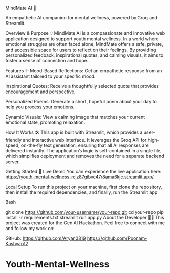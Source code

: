 MindMate AI 🧠


An empathetic AI companion for mental wellness, powered by Groq and Streamlit.

Overview & Purpose 💡
MindMate AI is a compassionate and innovative web application designed to support youth mental wellness. In a world where emotional struggles are often faced alone, MindMate offers a safe, private, and accessible space for users to reflect on their feelings. By providing personalized feedback, inspirational quotes, and calming visuals, it aims to foster a sense of connection and hope.

Features ✨
Mood-Based Reflections: Get an empathetic response from an AI assistant tailored to your specific mood.

Inspirational Quotes: Receive a thoughtfully selected quote that provides encouragement and perspective.

Personalized Poems: Generate a short, hopeful poem about your day to help you process your emotions.

Dynamic Visuals: View a calming image that matches your current emotional state, promoting relaxation.

How It Works 🛠️
This app is built with Streamlit, which provides a user-friendly and interactive web interface. It leverages the Groq API for high-speed, on-the-fly text generation, ensuring that all AI responses are delivered instantly. The application’s logic is self-contained in a single file, which simplifies deployment and removes the need for a separate backend server.

Getting Started 🚀
Live Demo
You can experience the live application here: https://youth-mental-wellness-rcjz87gibve47r8ama6kjc.streamlit.app/

Local Setup
To run this project on your machine, first clone the repository, then install the required dependencies, and finally, run the Streamlit app.

Bash

git clone https://github.com/your-username/your-repo.git
cd your-repo
pip install -r requirements.txt
streamlit run app.py
About the Developer 🧑‍💻
This project was created for the Gen AI Hackathon. Feel free to connect with me and follow my work on:


GitHub: https://github.com/Aryan0819
        https://github.com/Poonam-Kashyap12
# Youth-Mental-Wellness

